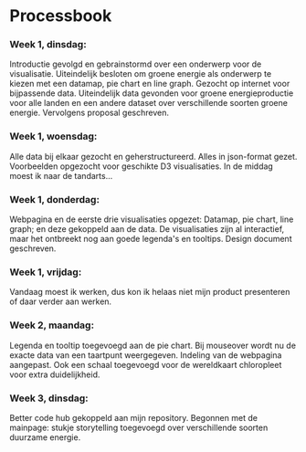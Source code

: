 # Processbook

### Week 1, dinsdag:

Introductie gevolgd en gebrainstormd over een onderwerp voor de visualisatie.
Uiteindelijk besloten om groene energie als onderwerp te kiezen met een datamap, pie chart en line graph.
Gezocht op internet voor bijpassende data. Uiteindelijk data gevonden voor groene energieproductie voor alle landen en een andere dataset over verschillende soorten groene energie.
Vervolgens proposal geschreven.

### Week 1, woensdag:

Alle data bij elkaar gezocht en geherstructureerd. Alles in json-format gezet. Voorbeelden opgezocht voor geschikte D3 visualisaties. In de middag moest ik naar de tandarts...

### Week 1, donderdag:

Webpagina en de eerste drie visualisaties opgezet: Datamap, pie chart, line graph; en deze gekoppeld aan de data. De visualisaties zijn al interactief, maar het ontbreekt nog aan goede legenda's en tooltips.
Design document geschreven.

### Week 1, vrijdag:

Vandaag moest ik werken, dus kon ik helaas niet mijn product presenteren of daar verder aan werken.

### Week 2, maandag:

Legenda en tooltip toegevoegd aan de pie chart. Bij mouseover wordt nu de exacte data van een taartpunt weergegeven. 
Indeling van de webpagina aangepast. Ook een schaal toegevoegd voor de wereldkaart chloropleet voor extra duidelijkheid.

### Week 3, dinsdag:

Better code hub gekoppeld aan mijn repository. Begonnen met de mainpage: stukje storytelling toegevoegd over verschillende soorten duurzame energie.